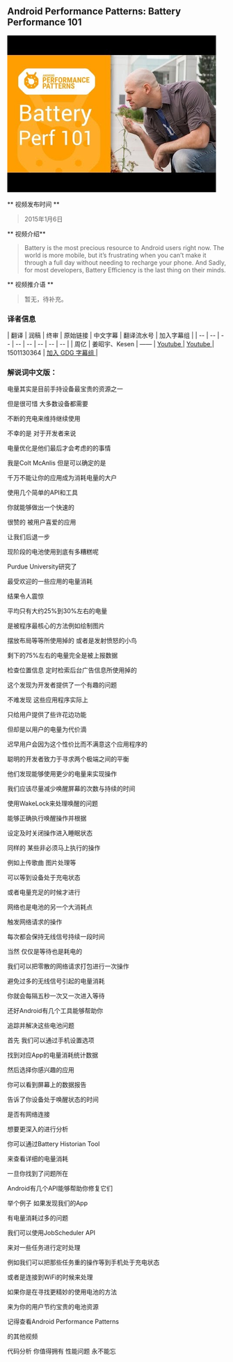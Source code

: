 ## Android Performance Patterns: Battery Performance 101

![video_screenshot](images/9i1_PnPpd3g.jpg)

** 视频发布时间 **
 
> 2015年1月6日

** 视频介绍**

> Battery is the most precious resource to Android users right now. The world is more mobile, but it’s frustrating when you can’t make it through a full day without needing to recharge your phone. And Sadly, for most developers, Battery Efficiency is the last thing on their minds.

** 视频推介语 **

>  暂无，待补充。


### 译者信息

| 翻译 | 润稿 | 终审 | 原始链接 | 中文字幕 |  翻译流水号  |  加入字幕组  |
| -- | -- | -- | -- | -- |  -- | -- | -- |
| 周亿 | 姜昭宇、Kesen | —— | [ Youtube ]( https://www.youtube.com/watch?v=9i1_PnPpd3g )  |  [ Youtube ]( https://www.youtube.com/watch?v=9i1_PnPpd3g ) | 1501130364 | [ 加入 GDG 字幕组 ]( http://www.gfansub.com/join_translator )  |



### 解说词中文版：

电量其实是目前手持设备最宝贵的资源之一

但是很可惜  大多数设备都需要

不断的充电来维持继续使用

不幸的是  对于开发者来说

电量优化是他们最后才会考虑的的事情

我是Colt McAnlis  但是可以确定的是

千万不能让你的应用成为消耗电量的大户

使用几个简单的API和工具

你就能够做出一个快速的

很赞的  被用户喜爱的应用

让我们后退一步

现阶段的电池使用到底有多糟糕呢

Purdue University研究了

最受欢迎的一些应用的电量消耗

结果令人震惊

平均只有大约25%到30%左右的电量

是被程序最核心的方法例如绘制图片

摆放布局等等所使用掉的  或者是发射愤怒的小鸟

剩下的75%左右的电量完全是被上报数据

检查位置信息  定时检索后台广告信息所使用掉的

这个发现为开发者提供了一个有趣的问题

不难发现  这些应用程序实际上

只给用户提供了些许花边功能

但却是以用户的电量为代价滴

迟早用户会因为这个性价比而不满意这个应用程序的

聪明的开发者致力于寻求两个极端之间的平衡

他们发现能够使用更少的电量来实现操作

我们应该尽量减少唤醒屏幕的次数与持续的时间

使用WakeLock来处理唤醒的问题

能够正确执行唤醒操作并根据

设定及时关闭操作进入睡眠状态

同样的  某些非必须马上执行的操作

例如上传歌曲  图片处理等

可以等到设备处于充电状态

或者电量充足的时候才进行

网络也是电池的另一个大消耗点

触发网络请求的操作

每次都会保持无线信号持续一段时间

当然  仅仅是等待也是耗电的

我们可以把零散的网络请求打包进行一次操作

避免过多的无线信号引起的电量消耗

你就会每隔五秒一次又一次进入等待

还好Android有几个工具能够帮助你

追踪并解决这些电池问题

首先  我们可以通过手机设置选项

找到对应App的电量消耗统计数据

然后选择你感兴趣的应用

你可以看到屏幕上的数据报告

告诉了你设备处于唤醒状态的时间

是否有网络连接

想要更深入的进行分析

你可以通过Battery Historian Tool

来查看详细的电量消耗

一旦你找到了问题所在

Android有几个API能够帮助你修复它们

举个例子  如果发现我们的App

有电量消耗过多的问题

我们可以使用JobScheduler API

来对一些任务进行定时处理

例如我们可以把那些任务重的操作等到手机处于充电状态

或者是连接到WiFi的时候来处理

如果你是在寻找更精妙的使用电池的方法

来为你的用户节约宝贵的电池资源

记得查看Android Performance Patterns

的其他视频

代码分析  你值得拥有  性能问题  永不能忘




